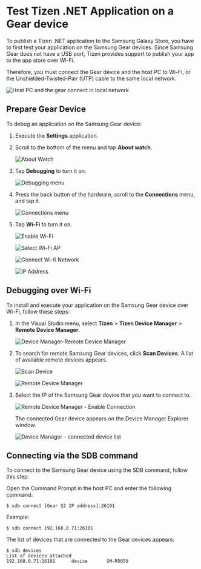 # Test Tizen .NET Application on a Gear device

To publish a Tizen .NET application to the Samsung Galaxy Store, you have to first test your application on the Samsung Gear devices.
Since Samsung Gear does not have a USB port, Tizen provides support to publish your app to the app store over Wi-Fi.

Therefore, you must connect the Gear device and the host PC to Wi-Fi, or the Unshielded-Twisted-Pair (UTP) cable to the same local network.

![Host PC and the gear connect in local network](media/gear_wifi_connect.png)

## Prepare Gear Device

To debug an application on the Samsung Gear device:

1. Execute the **Settings** application.

2. Scroll to the bottom of the menu and tap **About watch**.

    ![About Watch](media/testing_your_app_on_gear1.png)

3. Tap **Debugging** to turn it on.

    ![Debugging menu](media/testing_your_app_on_gear2.png)

4. Press the back button of the hardware, scroll to the **Connections**  menu, and tap it.

    ![Connections menu](media/testing_your_app_on_gear3.png)

5. Tap **Wi-Fi** to turn it on.

    ![Enable Wi-Fi](media/testing_your_app_on_gear4.png)

    ![Select Wi-Fi AP](media/testing_your_app_on_gear5.png)

    ![Connect Wi-fi Network](media/testing_your_app_on_gear6.png)

    ![IP Address](media/testing_your_app_on_gear7.png)

## Debugging over Wi-Fi

To install and execute your application on the Samsung Gear device over Wi-Fi, follow these steps:

1. In the Visual Studio menu, select **Tizen** > **Tizen Device Manager** > **Remote Device Manager**.

    ![Device Manager-Remote Device Manager](media/testing_your_app_on_gear8.png)

3. To search for remote Samsung Gear devices, click **Scan Devices**. A list of available remote devices appears.

    ![Scan Device](media/testing_your_app_on_gear9.png)

    ![Remote Device Manager](media/testing_your_app_on_gear10.png)

4. Select the IP of the Samsung Gear device that you want to connect to.

    ![Remote Device Manager - Enable Connection](media/testing_your_app_on_gear11.png)

    The connected Gear device appears on the Device Manager Explorer window.
	
    ![Device Manager - connected device list](media/testing_your_app_on_gear12.png)

## Connecting via the SDB command

To connect to the Samsung Gear device using the SDB command, follow this step:

Open the Command Prompt in the host PC and enter the following command:

```
$ sdb connect [Gear S2 IP address]:26101
```

Example:

```
$ sdb connect 192.168.0.71:26101
```
	

The list of devices that are connected to the Gear devices appears:

```
$ sdb devices
List of devices attached
192.168.0.71:26101      device       SM-R805U
```
